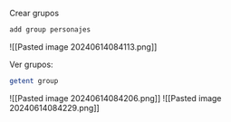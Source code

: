 
Crear grupos

```Bash
add group personajes
```

![[Pasted image 20240614084113.png]]

Ver grupos:

```Bash
getent group
```

![[Pasted image 20240614084206.png]]
![[Pasted image 20240614084229.png]]



